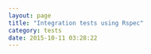 ```yaml
---
layout: page
title: "Integration tests using Rspec"
category: tests
date: 2015-10-11 03:28:22
---
```



